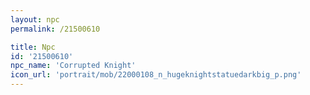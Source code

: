```yaml
---
layout: npc
permalink: /21500610

title: Npc
id: '21500610'
npc_name: 'Corrupted Knight'
icon_url: 'portrait/mob/22000108_n_hugeknightstatuedarkbig_p.png'
---
```

